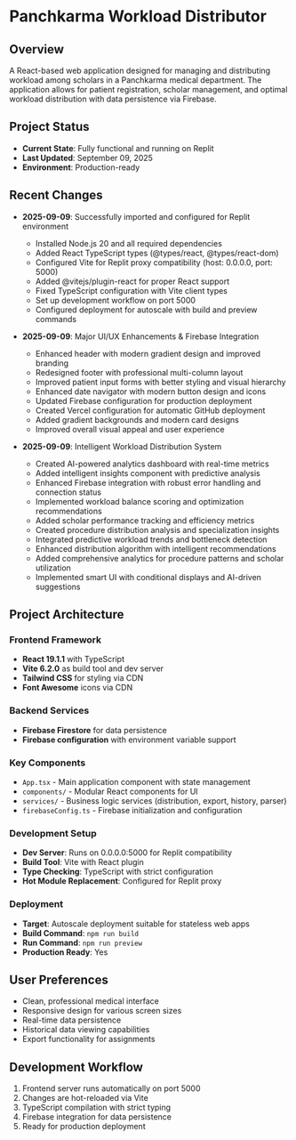 # Panchkarma Workload Distributor

## Overview
A React-based web application designed for managing and distributing workload among scholars in a Panchkarma medical department. The application allows for patient registration, scholar management, and optimal workload distribution with data persistence via Firebase.

## Project Status
- **Current State**: Fully functional and running on Replit
- **Last Updated**: September 09, 2025
- **Environment**: Production-ready

## Recent Changes
- **2025-09-09**: Successfully imported and configured for Replit environment
  - Installed Node.js 20 and all required dependencies
  - Added React TypeScript types (@types/react, @types/react-dom)
  - Configured Vite for Replit proxy compatibility (host: 0.0.0.0, port: 5000)
  - Added @vitejs/plugin-react for proper React support
  - Fixed TypeScript configuration with Vite client types
  - Set up development workflow on port 5000
  - Configured deployment for autoscale with build and preview commands

- **2025-09-09**: Major UI/UX Enhancements & Firebase Integration
  - Enhanced header with modern gradient design and improved branding
  - Redesigned footer with professional multi-column layout
  - Improved patient input forms with better styling and visual hierarchy
  - Enhanced date navigator with modern button design and icons
  - Updated Firebase configuration for production deployment
  - Created Vercel configuration for automatic GitHub deployment
  - Added gradient backgrounds and modern card designs
  - Improved overall visual appeal and user experience

- **2025-09-09**: Intelligent Workload Distribution System
  - Created AI-powered analytics dashboard with real-time metrics
  - Added intelligent insights component with predictive analysis
  - Enhanced Firebase integration with robust error handling and connection status
  - Implemented workload balance scoring and optimization recommendations
  - Added scholar performance tracking and efficiency metrics
  - Created procedure distribution analysis and specialization insights
  - Integrated predictive workload trends and bottleneck detection
  - Enhanced distribution algorithm with intelligent recommendations
  - Added comprehensive analytics for procedure patterns and scholar utilization
  - Implemented smart UI with conditional displays and AI-driven suggestions

## Project Architecture

### Frontend Framework
- **React 19.1.1** with TypeScript
- **Vite 6.2.0** as build tool and dev server
- **Tailwind CSS** for styling via CDN
- **Font Awesome** icons via CDN

### Backend Services
- **Firebase Firestore** for data persistence
- **Firebase configuration** with environment variable support

### Key Components
- `App.tsx` - Main application component with state management
- `components/` - Modular React components for UI
- `services/` - Business logic services (distribution, export, history, parser)
- `firebaseConfig.ts` - Firebase initialization and configuration

### Development Setup
- **Dev Server**: Runs on 0.0.0.0:5000 for Replit compatibility
- **Build Tool**: Vite with React plugin
- **Type Checking**: TypeScript with strict configuration
- **Hot Module Replacement**: Configured for Replit proxy

### Deployment
- **Target**: Autoscale deployment suitable for stateless web apps
- **Build Command**: `npm run build`
- **Run Command**: `npm run preview`
- **Production Ready**: Yes

## User Preferences
- Clean, professional medical interface
- Responsive design for various screen sizes
- Real-time data persistence
- Historical data viewing capabilities
- Export functionality for assignments

## Development Workflow
1. Frontend server runs automatically on port 5000
2. Changes are hot-reloaded via Vite
3. TypeScript compilation with strict typing
4. Firebase integration for data persistence
5. Ready for production deployment